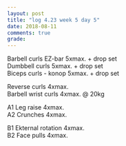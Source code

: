 ```yaml
---
layout: post
title: "log 4.23 week 5 day 5"
date: 2018-08-11
comments: true
grade:
---
```


Barbell curls EZ-bar 5xmax. + drop set       
Dumbbell curls 5xmax. + drop set     
Biceps curls - konop 5xmax. + drop set     

Reverse curls 4xmax.   
Barbell wrist curls 4xmax. @ 20kg    

A1 Leg raise 4xmax.  
A2 Crunches 4xmax.   

B1 Ekternal rotation 4xmax.   
B2 Face pulls 4xmax.  
